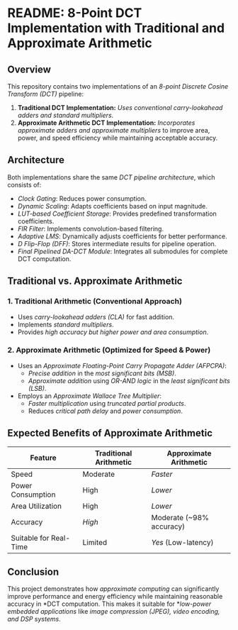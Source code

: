 # README: 8-Point DCT Implementation with Traditional and Approximate Arithmetic

## Overview
This repository contains two implementations of an *8-point Discrete Cosine Transform (DCT)* pipeline:
1. **Traditional DCT Implementation:** *Uses conventional* *carry-lookahead adders and standard multipliers*.
2. **Approximate Arithmetic DCT Implementation:** *Incorporates* *approximate adders and approximate multipliers* to improve area, power, and speed efficiency while maintaining acceptable accuracy.

## Architecture
Both implementations share the same *DCT pipeline architecture*, which consists of:
- *Clock Gating*: Reduces power consumption.
- *Dynamic Scaling*: Adapts coefficients based on input magnitude.
- *LUT-based Coefficient Storage*: Provides predefined transformation coefficients.
- *FIR Filter*: Implements convolution-based filtering.
- *Adaptive LMS*: Dynamically adjusts coefficients for better performance.
- *D Flip-Flop (DFF)*: Stores intermediate results for pipeline operation.
- *Final Pipelined DA-DCT Module*: Integrates all submodules for complete DCT computation.

## Traditional vs. Approximate Arithmetic
### 1. Traditional Arithmetic (Conventional Approach)
- Uses *carry-lookahead adders (CLA)* for fast addition.
- Implements *standard multipliers*.
- Provides *high accuracy but higher power and area consumption*.

### 2. Approximate Arithmetic (Optimized for Speed & Power)
- Uses an *Approximate Floating-Point Carry Propagate Adder (AFPCPA)*:
  - *Precise addition* in the *most significant bits (MSB)*.
  - *Approximate addition* using *OR-AND logic* in the *least significant bits (LSB)*.
- Employs an *Approximate Wallace Tree Multiplier*:
  - *Faster multiplication* using *truncated partial products*.
  - Reduces *critical path delay* and *power consumption*.

## Expected Benefits of Approximate Arithmetic
| Feature                | Traditional Arithmetic | Approximate Arithmetic |
|------------------------|------------------------|------------------------|
| Speed                 | Moderate               | *Faster*             |
| Power Consumption     | High                   | *Lower*              |
| Area Utilization      | High                   | *Lower*              |
| Accuracy              | *High*                | Moderate (~98% accuracy) |
| Suitable for Real-Time | Limited                | *Yes* (Low-latency) |

## Conclusion
This project demonstrates how *approximate computing* can significantly improve performance and energy efficiency while maintaining reasonable accuracy in *DCT computation. This makes it suitable for **low-power embedded applications* like *image compression (JPEG), video encoding, and DSP systems*.
